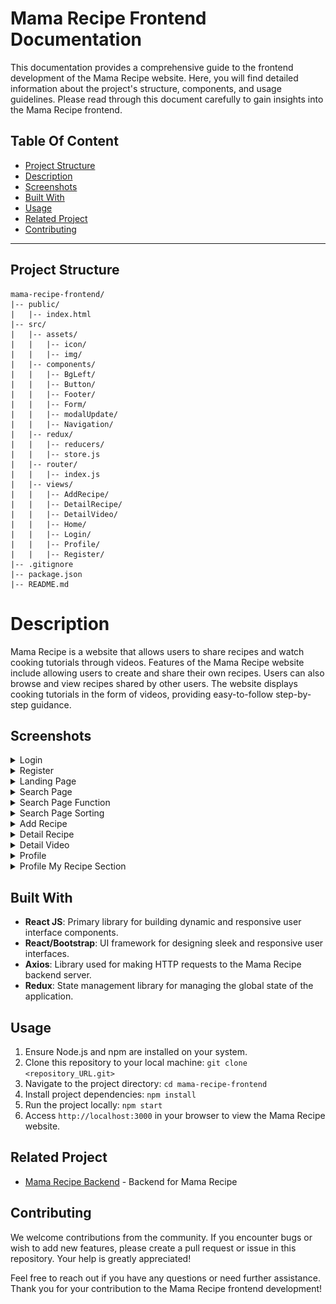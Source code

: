 # Mama Recipe Frontend Documentation

This documentation provides a comprehensive guide to the frontend development of the Mama Recipe website. Here, you will find detailed information about the project's structure, components, and usage guidelines. Please read through this document carefully to gain insights into the Mama Recipe frontend.

## Table Of Content

- [Project Structure](#project-structure)
- [Description](#description)
- [Screenshots](#screenshots)
- [Built With](#built-with)
- [Usage](#usage)
- [Related Project](#related-project)
- [Contributing](#contributing)

---

## Project Structure

```plaintext
mama-recipe-frontend/
|-- public/
|   |-- index.html
|-- src/
|   |-- assets/
|   |   |-- icon/
|   |   |-- img/
|   |-- components/
|   |   |-- BgLeft/
|   |   |-- Button/
|   |   |-- Footer/
|   |   |-- Form/
|   |   |-- modalUpdate/
|   |   |-- Navigation/
|   |-- redux/
|   |   |-- reducers/
|   |   |-- store.js
|   |-- router/
|   |   |-- index.js
|   |-- views/
|   |   |-- AddRecipe/
|   |   |-- DetailRecipe/
|   |   |-- DetailVideo/
|   |   |-- Home/
|   |   |-- Login/
|   |   |-- Profile/
|   |   |-- Register/
|-- .gitignore
|-- package.json
|-- README.md

```

# Description

Mama Recipe is a website that allows users to share recipes and watch cooking tutorials through videos. Features of the Mama Recipe website include allowing users to create and share their own recipes. Users can also browse and view recipes shared by other users. The website displays cooking tutorials in the form of videos, providing easy-to-follow step-by-step guidance.

## Screenshots

<details>
  <summary>
    Login
  </summary>
<img src="screenshots/Login.png" alt="Landing Page" />
</details>

<details>
  <summary>
    Register
  </summary>
<img src="screenshots/Register.png" alt="Landing Page" />
</details>

<details>
  <summary>
    Landing Page
  </summary>
<img src="screenshots/Home.png" alt="Landing Page" />
</details>

<details>
  <summary>
    Search Page
  </summary>
<img src="screenshots/SearchPage.png" alt="Landing Page" />
</details>

<details>
  <summary>
    Search Page Function
  </summary>
<img src="screenshots/SearchRecipe.png" alt="Landing Page" />
</details>

<details>
  <summary>
    Search Page Sorting
  </summary>
<img src="screenshots/Sort.png" alt="Landing Page" />
</details>

<details>
  <summary>
    Add Recipe
  </summary>
<img src="screenshots/AddRecipe.png" alt="Landing Page" />
</details>

<details>
  <summary>
    Detail Recipe
  </summary>
<img src="screenshots/DetailRecipe.png" alt="Landing Page" />
</details>

<details>
  <summary>
    Detail Video
  </summary>
<img src="screenshots/DetailVideo.png" alt="Landing Page" />
</details>

<details>
  <summary>
    Profile
  </summary>
<img src="screenshots/Profile.png" alt="Landing Page" />
</details>

<details>
  <summary>
    Profile My Recipe Section
  </summary>
<img src="screenshots/MyRecipe.png" alt="Landing Page" />
</details>

## Built With

- **React JS**: Primary library for building dynamic and responsive user interface components.
- **React/Bootstrap**: UI framework for designing sleek and responsive user interfaces.
- **Axios**: Library used for making HTTP requests to the Mama Recipe backend server.
- **Redux**: State management library for managing the global state of the application.

## Usage

1. Ensure Node.js and npm are installed on your system.
2. Clone this repository to your local machine: `git clone <repository_URL.git>`
3. Navigate to the project directory: `cd mama-recipe-frontend`
4. Install project dependencies: `npm install`
5. Run the project locally: `npm start`
6. Access `http://localhost:3000` in your browser to view the Mama Recipe website.

## Related Project

- [Mama Recipe Backend](https://github.com/RamdlanFaqih/BE-Mama-Recipe) - Backend for Mama Recipe

## Contributing

We welcome contributions from the community. If you encounter bugs or wish to add new features, please create a pull request or issue in this repository. Your help is greatly appreciated!

Feel free to reach out if you have any questions or need further assistance. Thank you for your contribution to the Mama Recipe frontend development!
